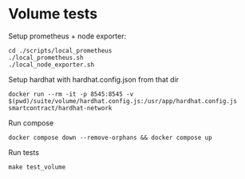 # Volume tests
Setup prometheus + node exporter:
```
cd ./scripts/local_prometheus
./local_prometheus.sh
./local_node_exporter.sh
```
Setup hardhat with hardhat.config.json from that dir
```
docker run --rm -it -p 8545:8545 -v $(pwd)/suite/volume/hardhat.config.js:/usr/app/hardhat.config.js smartcontract/hardhat-network
```
Run compose
```
docker compose down --remove-orphans && docker compose up
```
Run tests
```
make test_volume
```